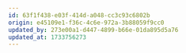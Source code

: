 ```yaml
---
id: 63f1f438-e03f-414d-a048-cc3c93c6802b
origin: e45109e1-f36c-4c6e-972a-3b88059f9cc0
updated_by: 273e00a1-d447-4899-b66e-01da895d5a76
updated_at: 1733756273
---
```


